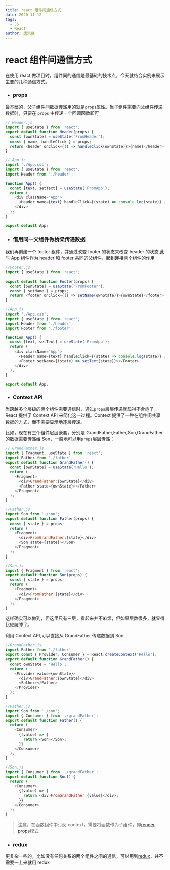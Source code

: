 ```yaml
---
title: react 组件间通信方式
date: 2020-11-12
tags:
  - JS
  - React
author: 唐凯强
---
```


# react 组件间通信方式

在使用 react 做项目时，组件间的通信是最基础的技术点，今天就结合实例来展示主要的几种通信方式。

- ### props

最基础的，父子组件间数据传递用的就是`props`属性。当子组件需要向父组件传递数据时，只要在 `props` 中传递一个回调函数即可

```js
// Header.js
import { useState } from 'react';
export default function Header(props) {
  const [ownState] = useState('FromHeader');
  const { name, handleClick } = props;
  return <header onClick={() => handleClick(ownState)}>{name}</header>;
}
```

```js
// App.js
import './App.css';
import { useState } from 'react';
import Header from './header';

function App() {
  const [text, setText] = useState('FromApp');
  return (
    <div className="App">
      <Header name={text} handleClick={(state) => console.log(state)} />
    </div>
  );
}

export default App;
```

- ### 借用同一父组件做桥梁传递数据

我们再创建一个 footer 组件，并通过改变 footer 的状态来改变 header 的状态,此时 App 组件作为 header 和 footer 共同的父组件，起到连接两个组件的作用

```js
//Footer.js
import { useState } from 'react';

export default function Footer(props) {
  const [ownState] = useState('FromFooter');
  const { setName } = props;
  return <footer onClick={() => setName(ownState)}>{ownState}</footer>;
}
```

```js
//App.js
import './App.css';
import { useState } from 'react';
import Header from './header';
import Footer from './footer';

function App() {
  const [text, setText] = useState('FromApp');
  return (
    <div className="App">
      <Header name={text} handleClick={(state) => console.log(state)} />
      <Footer setName={(state) => setText(state)}></Footer>
    </div>
  );
}

export default App;
```

- ### Context API

当跨越多个层级的两个组件需要通信时，通过`props`层层传递就显得不合适了，React 提供了 Context API 来简化这一过程。Context 提供了一种在组件间共享数据的方式，而不需要显示地逐层传递。

比如，现在有三个组件层层嵌套，分别是 GrandFather,Father,Son,GrandFather 的数据需要传递给 Son，一般地可以用`props`层层传递：

```js
// GrandFather.js
import { Fragment, useState } from 'react';
import Father from './father';
export default function GrandFather() {
  const [ownState] = useState('Hello');
  return (
    <Fragment>
      <div>GrandFather:{ownState}</div>
      <Father state={ownState}></Father>
    </Fragment>
  );
}

//Father.js
import Son from './son';
export default function Father(props) {
  const { state } = props;
  return (
    <Fragment>
      <div>FromGrandFather:{state}</div>
      <Son state={state}></Son>
    </Fragment>
  );
}

//Son.js
import { Fragment } from 'react';
export default function Son(props) {
  const { state } = props;
  return (
    <Fragment>
      <div>FromFather:{state}</div>
    </Fragment>
  );
}
```

这样确实可以做到，但这里只有三层，看起来并不麻烦，但如果层数很多，就显得比较臃肿了。

利用 Context API,可以直接从 GrandFather 传递数据到 Son:

```js
//GrandFather.js
import Father from './father';
export const { Provider, Consumer } = React.createContext('Hello');
export default function GrandFather() {
  const ownState = 'Hello';
  return (
    <Provider value={ownState}>
      <div>GrandFather:{ownState}</div>
      <Father></Father>
    </Provider>
  );
}

//Father.js
import Son from './son';
import { Consumer } from './grandFather';
export default function Father() {
  return (
    <Consumer>
      {(value) => {
        return <Son></Son>;
      }}
    </Consumer>
  );
}

//Son.js
import { Consumer } from './grandFather';
export default function Son() {
  return (
    <Consumer>
      {(value) => {
        return <div>FromGrandFather:{value}</div>;
      }}
    </Consumer>
  );
}
```

> 注意，在函数组件中订阅 context，需要将函数作为子组件，即[render props](https://react.docschina.org/docs/render-props.html)模式

- ### redux

更复杂一些的，比如没有任何关系的两个组件之间的通信，可以用到[redux](https://github.com/reduxjs/redux)，并不需要一上来就用 redux
